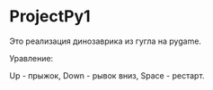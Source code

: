 # ProjectPy1

Это реализация динозаврика из гугла на pygame.

Уравление:

Up - прыжок,
Down - рывок вниз,
Space - рестарт.
